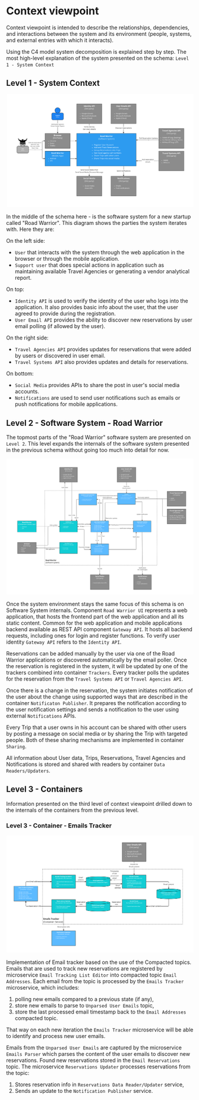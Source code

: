 # Context viewpoint
Context viewpoint is intended to describe the relationships, dependencies, and interactions between the system and its environment (people, systems, and external entries with which it interacts).

Using the C4 model system decomposition is explained step by step. The most high-level explanation of the system presented on the schema: ``Level 1 - System Context``

## Level 1 - System Context

![Level 1 - System Context](/context_viewpoint/images/Level-1-System-Context.svg)

In the middle of the schema here - is the software system for a new startup called "Road Warrior". This diagram shows the parties the system iterates with. Here they are:

On the left side:
 * ``User`` that interacts with the system through the web application in the browser or through the mobile application.
 * ``Support user`` that does special actions in application such as maintaining available Travel Agencies or generating a vendor analytical report.

On top:
* ``Identity API`` is used to verify the identity of the user who logs into the application. It also provides basic info about the user, that the user agreed to provide during the registration.
* ``User Email API`` provides the ability to discover new reservations by user email polling (if allowed by the user).

On the right side:
* ``Travel Agencies API`` provides updates for reservations that were added by users or discovered in user email.
* ``Travel Systems API`` also provides updates and details for reservations.

On bottom:
* ``Social Media`` provides APIs to share the post in user's social media accounts.
* ``Notifications`` are used to send user notifications such as emails or push notifications for mobile applications.

## Level 2 - Software System - Road Warrior
The topmost parts of the "Road Warrior" software system are presented on ``Level 2``. This level expands the internals of the software system presented in the previous schema without going too much into detail for now.

![Level 2 - Software System - Road Warrior](/context_viewpoint/images/Level-2-Software-System-Road-Warrior.svg)

Once the system environment stays the same focus of this schema is on Software System internals. Component ``Road Warrior UI`` represents a web application, that hosts the frontend part of the web application and all its static content. Common for the web application and mobile applications backend available as REST API component ``Gateway API``. It hosts all backend requests, including ones for login and register functions. To verify user identity ``Gateway API`` refers to the ``Identity API``.

Reservations can be added manually by the user via one of the Road Warrior applications or discovered automatically by the email poller. Once the reservation is registered in the system, it will be updated by one of the trackers combined into container ``Trackers``. Every tracker polls the updates for the reservation from the ``Travel Systems API`` or ``Travel Agencies API``.

Once there is a change in the reservation, the system initiates notification of the user about the change using supported ways that are described in the container ``Notificaton Publisher``. It prepares the notification according to the user notification settings and sends a notification to the user using external ``Notifications`` APIs.

Every Trip that a user owns in his account can be shared with other users by posting a message on social media or by sharing the Trip with targeted people. Both of these sharing mechanisms are implemented in container ``Sharing``.

All information about User data, Trips, Reservations, Travel Agencies and Notifications is stored and shared with readers by container `Data Readers/Updaters`.

## Level 3 - Containers

Information presented on the third level of context viewpoint drilled down to the internals of the containers from the previous level.

### Level 3 - Container - Emails Tracker

![Level 3 - Container - Emails Tracker](/context_viewpoint/images/Level-3-Container-Emails-Tracker.svg)

Implementation of Email tracker based on the use of the Compacted topics. Emails that are used to track new reservations are registered by microservice `Email Tracking List Editor` into compacted topic `Email Addresses`. Each email from the topic is processed by the `Emails Tracker` microservice, which includes:
1. polling new emails compared to a previous state (if any),
2. store new emails to parse to `Unparsed User Emails` topic,
3. store the last processed email timestamp back to the `Email Addresses` compacted topic.

That way on each new iteration the `Emails Tracker` microservice will be able to identify and process new user emails.

Emails from the `Unparsed User Emails` are captured by the microservice `Emails Parser` which parses the content of the user emails to discover new reservations. Found new reservations stored in the `Email Reservations` topic. The microservice `Reservations Updater` processes reservations from the topic:
1. Stores reservation info in `Reservations Data Reader/Updater` service,
2. Sends an update to the `Notification Publisher` service.
